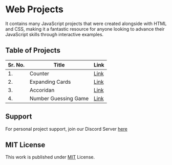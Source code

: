 # Web Projects 

It contains many JavaScript projects that were created alongside with HTML and CSS, making it a fantastic resource for anyone looking to advance their JavaScript skills through interactive examples.

## Table of Projects 

| Sr. No. | Title | Link |
| ------------- | ------------- | ------------- |
| 1. | Counter | [Link](Counter/index.html "Counter") |
| 2. | Expanding Cards | [Link](Expanding%20Cards/index.html "Expanding Cards") |
| 3. | Accoridan | [Link](Accoridan/index.html "Accoridan") |
| 4. | Number Guessing Game | [Link](Number%20Guessing%20Game/index.html "Number Guessing Game") |

## Support

For personal project support, join our Discord Server [here](https://discord.gg/dF4PHpA "Byte Hub Discord")

## MIT License

This work is published under [MIT](LICENSE.md "MIT License") License.
